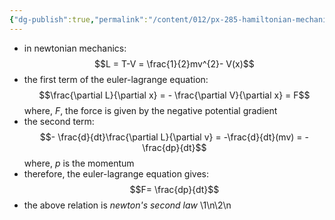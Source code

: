 ```yaml
---
{"dg-publish":true,"permalink":"/content/012/px-285-hamiltonian-mechanics-and-fluid-dynamics/term-1-hamiltonian-mechanics/c-calculus-of-variations/px-285-c3-newton-s-second-law/","noteIcon":"1","created":"2024-11-25T10:50:32.000+00:00","updated":"2024-11-26T13:00:16.007+00:00"}
---
```


- in newtonian mechanics: 
$$L = T-V = \frac{1}{2}mv^{2}- V(x)$$
- the first term of the euler-lagrange equation: 
$$\frac{\partial L}{\partial x} = - \frac{\partial V}{\partial x} = F$$
	where, $F$, the force is given by the negative potential gradient
- the second term: 
$$- \frac{d}{dt}\frac{\partial L}{\partial v} = -\frac{d}{dt}(mv) = - \frac{dp}{dt}$$
	where, $p$ is the momentum
- therefore, the euler-lagrange equation gives: 
$$F= \frac{dp}{dt}$$
- the above relation is *newton's second law*
\1\n\2\n